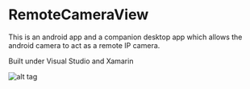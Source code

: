 # RemoteCameraView

This is an android app and a companion desktop app which allows the android camera to act as a remote IP camera.

Built under Visual Studio and Xamarin

![alt tag](http://i.imgur.com/NqWmzAh.png "")